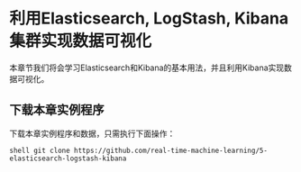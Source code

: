 
# 利用Elasticsearch, LogStash, Kibana集群实现数据可视化

本章节我们将会学习Elasticsearch和Kibana的基本用法，并且利用Kibana实现数
据可视化。

## 下载本章实例程序

下载本章实例程序和数据，只需执行下面操作：

``shell
git clone https://github.com/real-time-machine-learning/5-elasticsearch-logstash-kibana
``
